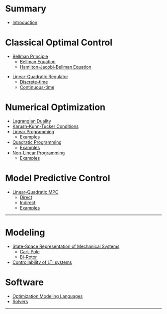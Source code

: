 # Summary

- [Introduction](Introduction.md)

# Classical Optimal Control
- [Bellman Principle](Bellman.md)
  - [Bellman Equation](BellmanEqn.md)
  - [Hamilton-Jacobi-Bellman Equation](HJB.md)
<!-- - [Pontryagin's Minimum Principle](PMP.md) -->
  <!-- - [Hamilton's Equations](HamiltonsEquations.md) -->
- [Linear-Quadratic Regulator](LQR.md)
  - [Discrete-time](LQR-DT.md)
  - [Continuous-time](LQR-CT.md)

# Numerical Optimization
- [Lagrangian Duality](Duality.md)
- [Karush-Kuhn-Tucker Conditions](KKT.md)
- [Linear Programming](LP.md)
  - [Examples](LP-Examples.md)
- [Quadratic Programming](QP.md)
  - [Examples](QP-Examples.md)
- [Non-Linear Programming]()
  - [Examples](NLP-Examples.md)

# Model Predictive Control
- [Linear-Quadratic MPC](MPC.md)
  - [Direct](MPC-Direct.md)
    <!-- - [Reference Tracking](MPC-Direct-Tracking.md) -->
  - [Indirect](MPC-Indirect.md)
  - [Examples](MPC-Examples.md)

---

# Modeling
- [State-Space Representation of Mechanical Systems](EoM.md)
  - [Cart-Pole](CartPoleEoM.md)
  - [Bi-Rotor](BiRotorEoM.md)
- [Controllability of LTI systems](LTI-Controllability.md)
<!-- - [Discretization of LTI Systems](LTI-Discretization.md) -->

# Software
- [Optimization Modeling Languages](OptimizationModelingLanguages.md)
- [Solvers](Solvers.md)

---
